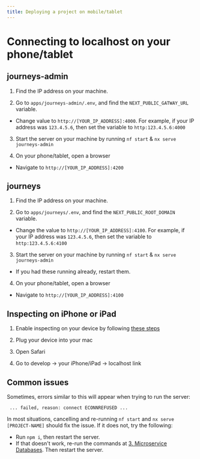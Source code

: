 ```yaml
---
title: Deploying a project on mobile/tablet
---
```


# Connecting to localhost on your phone/tablet

## journeys-admin

1. Find the IP address on your machine.

2. Go to `apps/journeys-admin/.env`, and find the `NEXT_PUBLIC_GATWAY_URL` variable.

- Change value to `http://[YOUR_IP_ADDRESS]:4000`. For example, if your IP address was `123.4.5.6`, then set the variable to `http:123.4.5.6:4000`

3. Start the server on your machine by running `nf start` & `nx serve journeys-admin`

4. On your phone/tablet, open a browser

- Navigate to `http://[YOUR_IP_ADDRESS]:4200`

## journeys

1. Find the IP address on your machine.

2. Go to `apps/journeys/.env`, and find the `NEXT_PUBLIC_ROOT_DOMAIN` variable.

- Change the value to `http://[YOUR_IP_ADDRESS]:4100`. For example, if your IP address was `123.4.5.6`, then set the variable to `http:123.4.5.6:4100`

3. Start the server on your machine by running `nf start` & `nx serve journeys-admin`

- If you had these running already, restart them.

4. On your phone/tablet, open a browser

- Navigate to `http://[YOUR_IP_ADDRESS]:4100`

## Inspecting on iPhone or iPad

1. Enable inspecting on your device by following [these steps](https://developer.apple.com/documentation/safari-developer-tools/inspecting-ios)

2. Plug your device into your mac

3. Open Safari

4. Go to develop -> your iPhone/iPad -> localhost link

## Common issues

Sometimes, errors similar to this will appear when trying to run the server:

` ... failed, reason: connect ECONNREFUSED ...`

In most situations, cancelling and re-running `nf start` and `nx serve [PROJECT-NAME]` should fix the issue. If it does not, try the following:

- Run `npm i`, then restart the server.
- If that doesn't work, re-run the commands at [3. Microservice Databases](../03-microservice-databases.mdx). Then restart the server.
